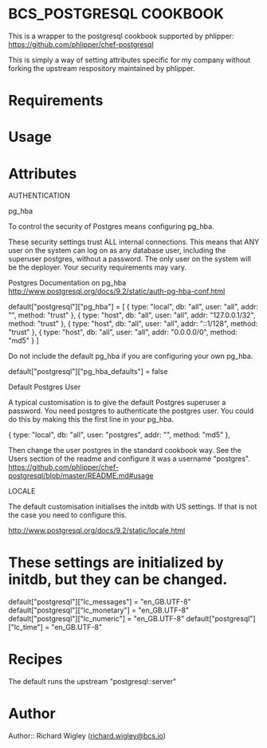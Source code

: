 # BCS_POSTGRESQL COOKBOOK

This is a wrapper to the postgresql cookbook supported by phlipper:
https://github.com/phlipper/chef-postgresql

This is simply a way of setting attributes specific for my company without forking the upstream respository maintained by phlipper.

# Requirements

# Usage

# Attributes

AUTHENTICATION

pg_hba

To control the security of Postgres means configuring pg_hba.

These security settings trust ALL internal connections. This means that ANY user on the system can log on as any database user, including the superuser postgres, without a password. The only user on the system will be the deployer. Your security requirements may vary.

Postgres Documentation on pg_hba http://www.postgresql.org/docs/9.2/static/auth-pg-hba-conf.html

default["postgresql"]["pg_hba"]  = [
  { type: "local", db: "all", user: "all",  addr: "", method: "trust"  },
  { type: "host",  db: "all", user: "all",  addr: "127.0.0.1/32", method: "trust"  },
  { type: "host",  db: "all", user: "all",  addr: "::1/128", method: "trust"  },
  { type: "host",  db: "all", user: "all",  addr: "0.0.0.0/0", method: "md5"  }
]

Do not include the default pg_hba if you are configuring your own pg_hba.

default["postgresql"]["pg_hba_defaults"]                 = false

Default Postgres User

A typical customisation is to give the default Postgres superuser a password. You need postgres to authenticate the postgres user. You could do this by making this the first line in your pg_hba.

{ type: "local", db: "all", user: "postgres",  addr: "", method: "md5"  },

Then change the user postgres in the standard cookbook way. See the Users section of the readme and configure it was a username "postgres".
https://github.com/phlipper/chef-postgresql/blob/master/README.md#usage


LOCALE

The default customisation initialises the initdb with US settings. If that is not the case you need to configure this.

http://www.postgresql.org/docs/9.2/static/locale.html

# These settings are initialized by initdb, but they can be changed.
default["postgresql"]["lc_messages"]                     = "en_GB.UTF-8"
default["postgresql"]["lc_monetary"]                     = "en_GB.UTF-8"
default["postgresql"]["lc_numeric"]                      = "en_GB.UTF-8"
default["postgresql"]["lc_time"]                         = "en_GB.UTF-8"


# Recipes

The default runs the upstream "postgresql::server"

# Author

Author:: Richard Wigley (richard.wigley@bcs.io)
